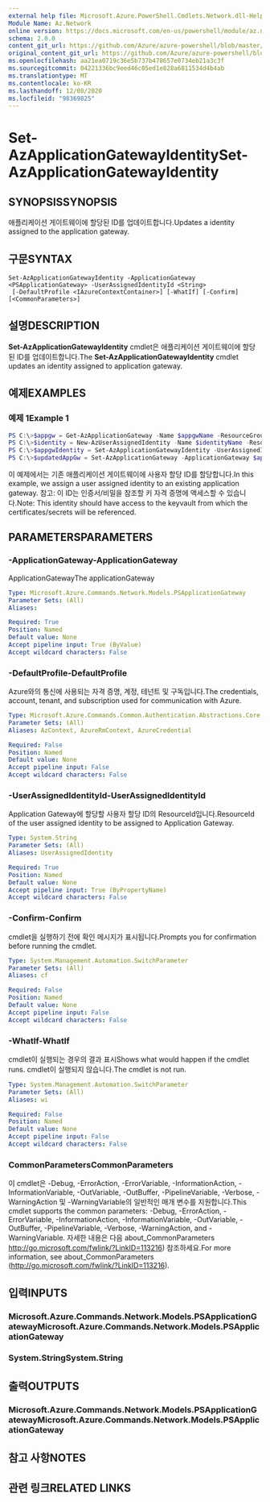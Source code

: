 ```yaml
---
external help file: Microsoft.Azure.PowerShell.Cmdlets.Network.dll-Help.xml
Module Name: Az.Network
online version: https://docs.microsoft.com/en-us/powershell/module/az.network/set-azapplicationgatewayidentity
schema: 2.0.0
content_git_url: https://github.com/Azure/azure-powershell/blob/master/src/Network/Network/help/Set-AzApplicationGatewayIdentity.md
original_content_git_url: https://github.com/Azure/azure-powershell/blob/master/src/Network/Network/help/Set-AzApplicationGatewayIdentity.md
ms.openlocfilehash: aa21ea0719c36e5b737b478657e0734eb21a3c3f
ms.sourcegitcommit: 04221336bc9eed46c05ed1e828a6811534d4b4ab
ms.translationtype: MT
ms.contentlocale: ko-KR
ms.lasthandoff: 12/08/2020
ms.locfileid: "98369825"
---
```

# <span data-ttu-id="2cc80-101">Set-AzApplicationGatewayIdentity</span><span class="sxs-lookup"><span data-stu-id="2cc80-101">Set-AzApplicationGatewayIdentity</span></span>

## <span data-ttu-id="2cc80-102">SYNOPSIS</span><span class="sxs-lookup"><span data-stu-id="2cc80-102">SYNOPSIS</span></span>
<span data-ttu-id="2cc80-103">애플리케이션 게이트웨이에 할당된 ID를 업데이트합니다.</span><span class="sxs-lookup"><span data-stu-id="2cc80-103">Updates a identity assigned to the application gateway.</span></span>

## <span data-ttu-id="2cc80-104">구문</span><span class="sxs-lookup"><span data-stu-id="2cc80-104">SYNTAX</span></span>

```
Set-AzApplicationGatewayIdentity -ApplicationGateway <PSApplicationGateway> -UserAssignedIdentityId <String>
 [-DefaultProfile <IAzureContextContainer>] [-WhatIf] [-Confirm] [<CommonParameters>]
```

## <span data-ttu-id="2cc80-105">설명</span><span class="sxs-lookup"><span data-stu-id="2cc80-105">DESCRIPTION</span></span>
<span data-ttu-id="2cc80-106">**Set-AzApplicationGatewayIdentity** cmdlet은 애플리케이션 게이트웨이에 할당된 ID를 업데이트합니다.</span><span class="sxs-lookup"><span data-stu-id="2cc80-106">The **Set-AzApplicationGatewayIdentity** cmdlet updates an identity assigned to application gateway.</span></span>

## <span data-ttu-id="2cc80-107">예제</span><span class="sxs-lookup"><span data-stu-id="2cc80-107">EXAMPLES</span></span>

### <span data-ttu-id="2cc80-108">예제 1</span><span class="sxs-lookup"><span data-stu-id="2cc80-108">Example 1</span></span>
```powershell
PS C:\>$appgw = Get-AzApplicationGateway -Name $appgwName -ResourceGroupName $rgName
PS C:\>$identity = New-AzUserAssignedIdentity -Name $identityName -ResourceGroupName $rgName -Location $location
PS C:\>$appgwIdentity = Set-AzApplicationGatewayIdentity -UserAssignedIdentity $identity.Id -ApplicationGateway $appgw
PS C:\>$updatedAppGw = Set-AzApplicationGateway -ApplicationGateway $appgw
```

<span data-ttu-id="2cc80-109">이 예제에서는 기존 애플리케이션 게이트웨이에 사용자 할당 ID를 할당합니다.</span><span class="sxs-lookup"><span data-stu-id="2cc80-109">In this example, we assign a user assigned identity to an existing application gateway.</span></span>
<span data-ttu-id="2cc80-110">참고: 이 ID는 인증서/비밀을 참조할 키 자격 증명에 액세스할 수 있습니다.</span><span class="sxs-lookup"><span data-stu-id="2cc80-110">Note: This identity should have access to the keyvault from which the certificates/secrets will be referenced.</span></span>

## <span data-ttu-id="2cc80-111">PARAMETERS</span><span class="sxs-lookup"><span data-stu-id="2cc80-111">PARAMETERS</span></span>

### <span data-ttu-id="2cc80-112">-ApplicationGateway</span><span class="sxs-lookup"><span data-stu-id="2cc80-112">-ApplicationGateway</span></span>
<span data-ttu-id="2cc80-113">ApplicationGateway</span><span class="sxs-lookup"><span data-stu-id="2cc80-113">The applicationGateway</span></span>

```yaml
Type: Microsoft.Azure.Commands.Network.Models.PSApplicationGateway
Parameter Sets: (All)
Aliases:

Required: True
Position: Named
Default value: None
Accept pipeline input: True (ByValue)
Accept wildcard characters: False
```

### <span data-ttu-id="2cc80-114">-DefaultProfile</span><span class="sxs-lookup"><span data-stu-id="2cc80-114">-DefaultProfile</span></span>
<span data-ttu-id="2cc80-115">Azure와의 통신에 사용되는 자격 증명, 계정, 테넌트 및 구독입니다.</span><span class="sxs-lookup"><span data-stu-id="2cc80-115">The credentials, account, tenant, and subscription used for communication with Azure.</span></span>

```yaml
Type: Microsoft.Azure.Commands.Common.Authentication.Abstractions.Core.IAzureContextContainer
Parameter Sets: (All)
Aliases: AzContext, AzureRmContext, AzureCredential

Required: False
Position: Named
Default value: None
Accept pipeline input: False
Accept wildcard characters: False
```

### <span data-ttu-id="2cc80-116">-UserAssignedIdentityId</span><span class="sxs-lookup"><span data-stu-id="2cc80-116">-UserAssignedIdentityId</span></span>
<span data-ttu-id="2cc80-117">Application Gateway에 할당할 사용자 할당 ID의 ResourceId입니다.</span><span class="sxs-lookup"><span data-stu-id="2cc80-117">ResourceId of the user assigned identity to be assigned to Application Gateway.</span></span>

```yaml
Type: System.String
Parameter Sets: (All)
Aliases: UserAssignedIdentity

Required: True
Position: Named
Default value: None
Accept pipeline input: True (ByPropertyName)
Accept wildcard characters: False
```

### <span data-ttu-id="2cc80-118">-Confirm</span><span class="sxs-lookup"><span data-stu-id="2cc80-118">-Confirm</span></span>
<span data-ttu-id="2cc80-119">cmdlet을 실행하기 전에 확인 메시지가 표시됩니다.</span><span class="sxs-lookup"><span data-stu-id="2cc80-119">Prompts you for confirmation before running the cmdlet.</span></span>

```yaml
Type: System.Management.Automation.SwitchParameter
Parameter Sets: (All)
Aliases: cf

Required: False
Position: Named
Default value: None
Accept pipeline input: False
Accept wildcard characters: False
```

### <span data-ttu-id="2cc80-120">-WhatIf</span><span class="sxs-lookup"><span data-stu-id="2cc80-120">-WhatIf</span></span>
<span data-ttu-id="2cc80-121">cmdlet이 실행되는 경우의 결과 표시</span><span class="sxs-lookup"><span data-stu-id="2cc80-121">Shows what would happen if the cmdlet runs.</span></span>
<span data-ttu-id="2cc80-122">cmdlet이 실행되지 않습니다.</span><span class="sxs-lookup"><span data-stu-id="2cc80-122">The cmdlet is not run.</span></span>

```yaml
Type: System.Management.Automation.SwitchParameter
Parameter Sets: (All)
Aliases: wi

Required: False
Position: Named
Default value: None
Accept pipeline input: False
Accept wildcard characters: False
```

### <span data-ttu-id="2cc80-123">CommonParameters</span><span class="sxs-lookup"><span data-stu-id="2cc80-123">CommonParameters</span></span>
<span data-ttu-id="2cc80-124">이 cmdlet은 -Debug, -ErrorAction, -ErrorVariable, -InformationAction, -InformationVariable, -OutVariable, -OutBuffer, -PipelineVariable, -Verbose, -WarningAction 및 -WarningVariable의 일반적인 매개 변수를 지원합니다.</span><span class="sxs-lookup"><span data-stu-id="2cc80-124">This cmdlet supports the common parameters: -Debug, -ErrorAction, -ErrorVariable, -InformationAction, -InformationVariable, -OutVariable, -OutBuffer, -PipelineVariable, -Verbose, -WarningAction, and -WarningVariable.</span></span> <span data-ttu-id="2cc80-125">자세한 내용은 다음 about_CommonParameters http://go.microsoft.com/fwlink/?LinkID=113216) 참조하세요.</span><span class="sxs-lookup"><span data-stu-id="2cc80-125">For more information, see about_CommonParameters (http://go.microsoft.com/fwlink/?LinkID=113216).</span></span>

## <span data-ttu-id="2cc80-126">입력</span><span class="sxs-lookup"><span data-stu-id="2cc80-126">INPUTS</span></span>

### <span data-ttu-id="2cc80-127">Microsoft.Azure.Commands.Network.Models.PSApplicationGateway</span><span class="sxs-lookup"><span data-stu-id="2cc80-127">Microsoft.Azure.Commands.Network.Models.PSApplicationGateway</span></span>

### <span data-ttu-id="2cc80-128">System.String</span><span class="sxs-lookup"><span data-stu-id="2cc80-128">System.String</span></span>

## <span data-ttu-id="2cc80-129">출력</span><span class="sxs-lookup"><span data-stu-id="2cc80-129">OUTPUTS</span></span>

### <span data-ttu-id="2cc80-130">Microsoft.Azure.Commands.Network.Models.PSApplicationGateway</span><span class="sxs-lookup"><span data-stu-id="2cc80-130">Microsoft.Azure.Commands.Network.Models.PSApplicationGateway</span></span>

## <span data-ttu-id="2cc80-131">참고 사항</span><span class="sxs-lookup"><span data-stu-id="2cc80-131">NOTES</span></span>

## <span data-ttu-id="2cc80-132">관련 링크</span><span class="sxs-lookup"><span data-stu-id="2cc80-132">RELATED LINKS</span></span>
